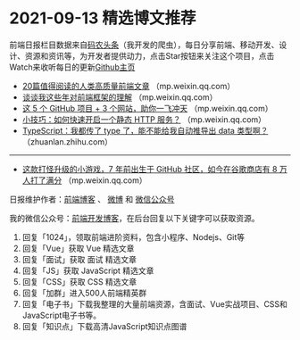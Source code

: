 # 2021-09-13 精选博文推荐

前端日报栏目数据来自[码农头条](https://toutiao.qdkfweb.cn/)（我开发的爬虫），每日分享前端、移动开发、设计、资源和资讯等，为开发者提供动力，点击Star按钮来关注这个项目，点击Watch来收听每日的更新[Github主页](https://github.com/kujian/frontendDaily)
* [20篇值得阅读的人类高质量前端文章](https://mp.weixin.qq.com/s?__biz=MzI0MzIyMDM5Ng==&mid=2649838306&idx=1&sn=4157495e0bf515e83ff6b99c55242143) （mp.weixin.qq.com）
* [谈谈我这些年对前端框架的理解](https://mp.weixin.qq.com/s?__biz=Mzg3OTYzMDkzMg==&mid=2247485621&idx=1&sn=0b104ba457275a5a4673e62eb7439bea) （mp.weixin.qq.com）
* [这 5 个 GitHub 项目 + 3 个网站，助你一飞冲天](https://mp.weixin.qq.com/s/ZudORvOPkzTYyhFBM5go8g) （mp.weixin.qq.com）
* [小技巧：如何快速开启一个静态 HTTP 服务？](https://mp.weixin.qq.com/s/9XAaI_blK4DDWdpebNENRQ) （mp.weixin.qq.com）
* [TypeScript：我都传了 type 了，能不能给我自动推导出 data 类型啊？](https://zhuanlan.zhihu.com/p/409083338?hmsr=toutiao.io&utm_campaign=toutiao.io&utm_medium=toutiao.io&utm_source=toutiao.io) （zhuanlan.zhihu.com）

***
* [这款打怪升级的小游戏，7 年前出生于 GitHub 社区，如今在谷歌商店有 8 万人打了满分](https://mp.weixin.qq.com/s/VCySm2_8VUMrK3-XfLsx0Q) （mp.weixin.qq.com）

日报维护作者：[前端博客](https://qdkfweb.cn/) 、 [微博](http://weibo.com/kujian) 和 [微信公众号](https://open.weixin.qq.com/qr/code?username=caibaojian_com)

我的微信公众号：[前端开发博客](https://open.weixin.qq.com/qr/code?username=caibaojian_com)，在后台回复以下关键字可以获取资源。

1. 回复「1024」，领取前端进阶资料，包含小程序、Nodejs、Git等
2. 回复「Vue」获取 Vue 精选文章
3. 回复「面试」获取 面试 精选文章
4. 回复「JS」获取 JavaScript 精选文章
5. 回复「CSS」获取 CSS 精选文章
6. 回复「加群」进入500人前端精英群
7. 回复「电子书」下载我整理的大量前端资源，含面试、Vue实战项目、CSS和JavaScript电子书等。
8. 回复「知识点」下载高清JavaScript知识点图谱